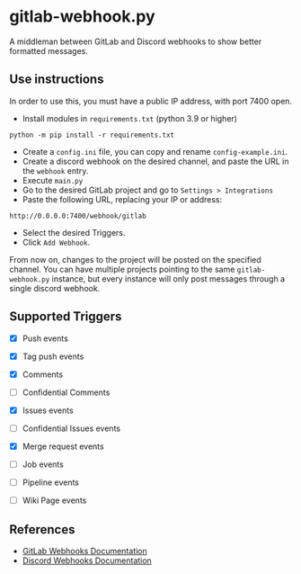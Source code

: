# gitlab-webhook.py
A middleman between GitLab and Discord webhooks to show better formatted messages.

## Use instructions
In order to use this, you must have a public IP address, with port 7400 open.

- Install modules in `requirements.txt` (python 3.9 or higher)
```shell
python -m pip install -r requirements.txt
```
- Create a `config.ini` file, you can copy and rename `config-example.ini`.
- Create a discord webhook on the desired channel, and paste the URL in the `webhook` entry.
- Execute `main.py`
- Go to the desired GitLab project and go to `Settings > Integrations`
- Paste the following URL, replacing your IP or address:
```
http://0.0.0.0:7400/webhook/gitlab
```
- Select the desired Triggers.
- Click `Add Webhook`.

From now on, changes to the project will be posted on the specified channel.
You can have multiple projects pointing to the same `gitlab-webhook.py` instance,
but every instance will only post messages through a single discord webhook.

## Supported Triggers
- [X] Push events
- [X] Tag push events
- [X] Comments
- [ ] Confidential Comments
- [X] Issues events
- [ ] Confidential Issues events
- [X] Merge request events
- [ ] Job events
- [ ] Pipeline events
- [ ] Wiki Page events


## References
- [GitLab Webhooks Documentation](https://docs.gitlab.com/ee/user/project/integrations/webhooks.html)
- [Discord Webhooks Documentation](https://support.discordapp.com/hc/articles/228383668-Usando-Webhooks)
